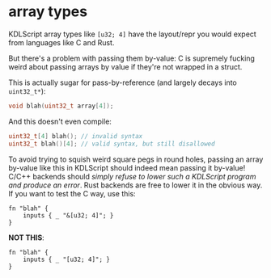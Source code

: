 # array types

KDLScript array types like `[u32; 4]` have the layout/repr you would expect from languages like C and Rust.

But there's a problem with passing them by-value: C is supremely fucking weird about passing arrays by value if they're not wrapped in a struct.

This is actually sugar for pass-by-reference (and largely decays into `uint32_t*`):

```C
void blah(uint32_t array[4]);
```

And this doesn't even compile:

```C
uint32_t[4] blah(); // invalid syntax
uint32_t blah()[4]; // valid syntax, but still disallowed
```

To avoid trying to squish weird square pegs in round holes, passing an array by-value like this in KDLScript should indeed mean passing it by-value! C/C++ backends should *simply refuse to lower such a KDLScript program and produce an error*. Rust backends are free to lower it in the obvious way. If you want to test the C way, use this:

```kdl
fn "blah" {
    inputs { _ "&[u32; 4]"; }
}
```

**NOT THIS**:

```kdl
fn "blah" {
    inputs { _ "[u32; 4]"; }
}
```

